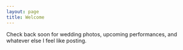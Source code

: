 ```yaml
---
layout: page
title: Welcome
---
```

Check back soon for wedding photos, upcoming performances, and whatever else I feel like posting.
